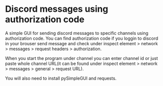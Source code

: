 # Discord messages using authorization code

A simple GUI for sending discord messages to specific channels using authorization code.
You can find authorization code if you loggin to discord in your brouser send message and check under inspect element > network > messages > request headers > authorization.

When you start the program under channel you can enter channel id or just paste whole channel URL(it can be found under inspect element > network > messages > general > request URL).

You will also need to install pySimpleGUI and requests.
